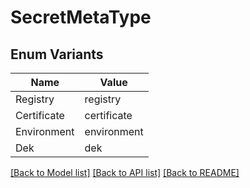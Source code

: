 # SecretMetaType

## Enum Variants

| Name | Value |
|---- | -----|
| Registry | registry |
| Certificate | certificate |
| Environment | environment |
| Dek | dek |


[[Back to Model list]](../README.md#documentation-for-models) [[Back to API list]](../README.md#documentation-for-api-endpoints) [[Back to README]](../README.md)


